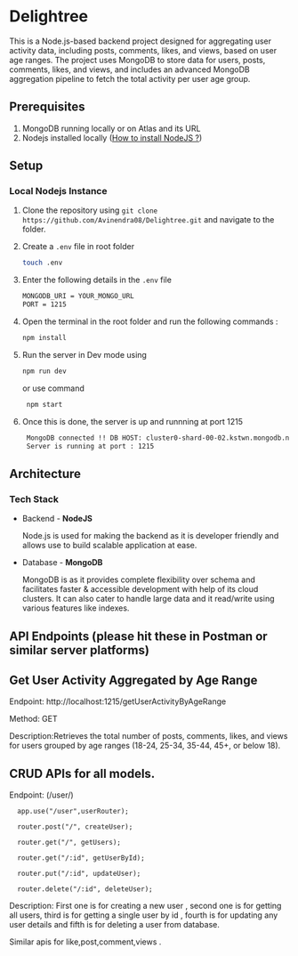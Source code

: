 # Delightree
This is a Node.js-based backend project designed for aggregating user activity data, including posts, comments, likes, and views, based on user age ranges. 
The project uses MongoDB to store data for users, posts, comments, likes, and views, and includes an advanced MongoDB aggregation pipeline to fetch the total activity per user age group.

## Prerequisites
1. MongoDB running locally or on Atlas and its URL
2. Nodejs installed locally ([How to install NodeJS ?](https://nodejs.org/en/learn/getting-started/how-to-install-nodejs))


## Setup
### Local Nodejs Instance
1. Clone the repository using ```git clone https://github.com/Avinendra08/Delightree.git``` and navigate to the folder.
2. Create a ```.env``` file in root folder
   
   ``` bash
   touch .env
   ```
3. Enter the following details in the ```.env``` file

   ``` bash
   MONGODB_URI = YOUR_MONGO_URL
   PORT = 1215
   
4. Open the terminal in the root folder and run the following commands :

   ``` bash
   npm install
   ```
5. Run the server in Dev mode using
    ``` bash
    npm run dev
    ```
    or use command
   ``` bash
    npm start
   ``` 
6. Once this is done, the server is up and runnning at port 1215

   ``` bash
    MongoDB connected !! DB HOST: cluster0-shard-00-02.kstwn.mongodb.net
    Server is running at port : 1215
   ```
   

## Architecture
### Tech Stack
- Backend - **NodeJS**

  Node.js is used for making the backend as it is developer friendly and allows use to build scalable application at ease.
- Database - **MongoDB**

  MongoDB is as it provides complete flexibility over schema and facilitates faster & accessible development with help of its cloud clusters.
  It can also cater to handle large data and it read/write using various features like indexes.

## API Endpoints (please hit these in Postman or similar server platforms)
## Get User Activity Aggregated by Age Range
   Endpoint: http://localhost:1215/getUserActivityByAgeRange 
   
   Method: GET
   
   Description:Retrieves the total number of posts, comments, likes, and views for users grouped by age ranges (18-24, 25-34, 35-44, 45+, or below 18).

## CRUD APIs for all models.
   Endpoint: (/user/)

      app.use("/user",userRouter);

      router.post("/", createUser);

      router.get("/", getUsers);

      router.get("/:id", getUserById);

      router.put("/:id", updateUser);

      router.delete("/:id", deleteUser);
   
   Description: First one is for creating a new user , second one is for getting all users, third is for getting a single user by id , 
     fourth is for updating any user details and fifth is for deleting a user from database.

   Similar apis for like,post,comment,views .
